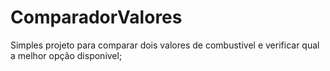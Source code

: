 # ComparadorValores
Simples projeto para comparar dois valores de combustivel e verificar qual a melhor opção disponivel;
